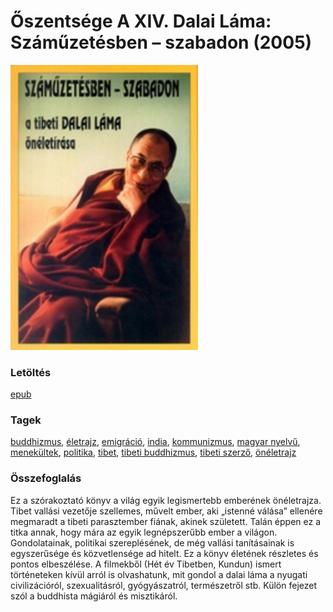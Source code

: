 # <a name="id_610">Őszentsége A XIV. Dalai Láma: Száműzetésben – szabadon (2005)</a>
<img src="https://github.com/BercziSandor/calibre_lib/raw/main/libs/main/Oszentsege%20A%20XIV.%20Dalai%20Lama/Szamuzetesben%20-%20szabadon%20%28610%29/cover.jpg" alt="cover" width="300"/>

### Letöltés
[epub](https://github.com/BercziSandor/calibre_lib/raw/main/libs/main/Oszentsege%20A%20XIV.%20Dalai%20Lama/Szamuzetesben%20-%20szabadon%20%28610%29/Szamuzetesben%20-%20szabadon%20-%20Oszentsege%20A%20XIV.%20Dalai%20Lama.epub)

### Tagek
[buddhizmus](https://github.com/berczisandor/calibre_lib/blob/main/main/_tags/buddhizmus.md), [életrajz](https://github.com/berczisandor/calibre_lib/blob/main/main/_tags/%c3%a9letrajz.md), [emigráció](https://github.com/berczisandor/calibre_lib/blob/main/main/_tags/emigr%c3%a1ci%c3%b3.md), [india](https://github.com/berczisandor/calibre_lib/blob/main/main/_tags/india.md), [kommunizmus](https://github.com/berczisandor/calibre_lib/blob/main/main/_tags/kommunizmus.md), [magyar nyelvű](https://github.com/berczisandor/calibre_lib/blob/main/main/_tags/magyar%20nyelv%c5%b1.md), [menekültek](https://github.com/berczisandor/calibre_lib/blob/main/main/_tags/menek%c3%bcltek.md), [politika](https://github.com/berczisandor/calibre_lib/blob/main/main/_tags/politika.md), [tibet](https://github.com/berczisandor/calibre_lib/blob/main/main/_tags/tibet.md), [tibeti buddhizmus](https://github.com/berczisandor/calibre_lib/blob/main/main/_tags/tibeti%20buddhizmus.md), [tibeti szerző](https://github.com/berczisandor/calibre_lib/blob/main/main/_tags/tibeti%20szerz%c5%91.md), [önéletrajz](https://github.com/berczisandor/calibre_lib/blob/main/main/_tags/%c3%b6n%c3%a9letrajz.md)

### Összefoglalás
<div>
<p>Ez a szórakoztató könyv a világ egyik legismertebb emberének önéletrajza. Tibet vallási vezetője szellemes, művelt ember, aki „istenné válása” ellenére megmaradt a tibeti parasztember fiának, akinek született. Talán éppen ez a titka annak, hogy mára az egyik legnépszerűbb ember a világon. Gondolatainak, politikai szereplésének, de még vallási tanításainak is egyszerűsége és közvetlensége ad hitelt. Ez a könyv életének részletes és pontos elbeszélése. A filmekből (Hét év Tibetben, Kundun) ismert történeteken kívül arról is olvashatunk, mit gondol a dalai láma a nyugati civilizációról, szexualitásról, gyógyászatról, természetről stb. Külön fejezet szól a buddhista mágiáról és misztikáról.</p></div>


